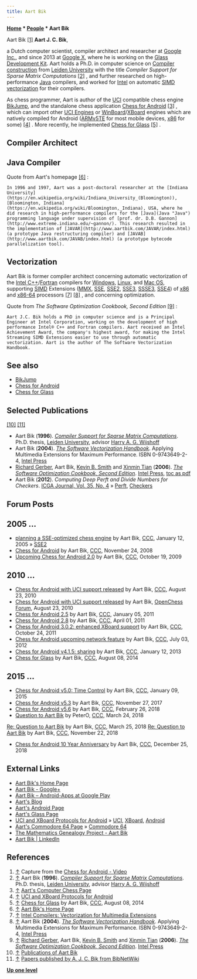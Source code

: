 ```yaml
---
title: Aart Bik
---
```

**[Home](Home "Home") * [People](People "People") * Aart Bik**

[](File:AartBik.jpg) Aart Bik <a id="cite-note-1" href="#cite-ref-1">[1]</a>
**Aart J. C. Bik**,

a Dutch computer scientist, compiler architect and researcher at [Google Inc.](index.php?title=Google&action=edit&redlink=1 "Google (page does not exist)"), and since 2013 at [Google X](https://en.wikipedia.org/wiki/Google_X), where he is working on the [Glass Development Kit](https://en.wikipedia.org/wiki/Google_Glass#Development). Aart holds a Ph.D. in computer science on [Compiler construction](https://en.wikipedia.org/wiki/Compiler_construction) from [Leiden University](Leiden_University "Leiden University") with the title *Compiler Support for Sparse Matrix Computations* <a id="cite-note-2" href="#cite-ref-2">[2]</a> , and further researched on high-performance [Java](Java "Java") compilers, and worked for [Intel](Intel "Intel") on automatic [SIMD](SIMD_and_SWAR_Techniques "SIMD and SWAR Techniques") [vectorization](https://en.wikipedia.org/wiki/Vectorization_%28parallel_computing%29) for their compilers.

As chess programmer, Aart is author of the [UCI](UCI "UCI") compatible chess engine [BikJump](BikJump "BikJump"), and the standalone chess application [Chess for Android](Chess_for_Android "Chess for Android") <a id="cite-note-3" href="#cite-ref-3">[3]</a> , which can import other [UCI Engines](Category:UCI "Category:UCI") or [WinBoard](WinBoard "WinBoard")/[XBoard](XBoard "XBoard") engines which are natively compiled for Android ([ARMv5TE](index.php?title=ARMv5TE&action=edit&redlink=1 "ARMv5TE (page does not exist)") for most mobile devices, [x86](X86 "X86") for some) <a id="cite-note-4" href="#cite-ref-4">[4]</a> . More recently, he implemented [Chess for Glass](Chess_for_Glass "Chess for Glass") <a id="cite-note-5" href="#cite-ref-5">[5]</a> .

## Compiler Architect

## Java Compiler

Quote from Aart's homepage <a id="cite-note-6" href="#cite-ref-6">[6]</a> :

```
In 1996 and 1997, Aart was a post-doctoral researcher at the [Indiana University](https://en.wikipedia.org/wiki/Indiana_University_(Bloomington)), [Bloomington, Indiana](https://en.wikipedia.org/wiki/Bloomington,_Indiana), USA, where he did research in high-performance compilers for the [Java](Java "Java") programming language under supervision of [prof. dr. D.B. Gannon](http://www.extreme.indiana.edu/~gannon/). This research resulted in the implementation of [JAVAR](http://www.aartbik.com/JAVAR/index.html) (a prototype Java restructuring compiler) and [JAVAB](http://www.aartbik.com/JAVAB/index.html) (a prototype bytecode parallelization tool). 

```

## Vectorization

Aart Bik is former compiler architect concerning automatic vectorization of the [Intel C++](https://en.wikipedia.org/wiki/Intel_C%2B%2B_Compiler)/[Fortran](https://en.wikipedia.org/wiki/Intel_Fortran_Compiler) compilers for [Windows](Windows "Windows"), [Linux](Linux "Linux"), and [Mac OS](Mac_OS "Mac OS"), supporting [SIMD](SIMD_and_SWAR_Techniques "SIMD and SWAR Techniques") Extensions ([MMX](MMX "MMX"), [SSE](SSE "SSE"), [SSE2](SSE2 "SSE2"), [SSE3](SSE3 "SSE3"), [SSSE3](SSSE3 "SSSE3"), [SSE4](SSE4 "SSE4")) of [x86](X86 "X86") and [x86-64](X86-64 "X86-64") processors <a id="cite-note-7" href="#cite-ref-7">[7]</a> <a id="cite-note-8" href="#cite-ref-8">[8]</a> , and concerning optimization.

Quote from *The Software Optimization Cookbook, Second Edition* <a id="cite-note-9" href="#cite-ref-9">[9]</a> :

```
Aart J.C. Bik holds a PhD in computer science and is a Principal Engineer at Intel Corporation, working on the development of high performance Intel® C++ and Fortran compilers. Aart received an Intel Achievement Award, the company's highest award, for making the Intel Streaming SIMD Extensions easier to use through automatic vectorization. Aart is the author of The Software Vectorization Handbook. 

```

## See also

- [BikJump](BikJump "BikJump")
- [Chess for Android](Chess_for_Android "Chess for Android")
- [Chess for Glass](Chess_for_Glass "Chess for Glass")

## Selected Publications

<a id="cite-note-10" href="#cite-ref-10">[10]</a> <a id="cite-note-11" href="#cite-ref-11">[11]</a>

- Aart Bik (**1996**). *[Compiler Support for Sparse Matrix Computations](http://www.aartbik.com/MT1/sparse.html)*. Ph.D. thesis, [Leiden University](Leiden_University "Leiden University"), advisor [Harry A. G. Wijshoff](Mathematician#Wijshoff "Mathematician")
- Aart Bik (**2004**). *[The Software Vectorization Handbook](http://www.intel.com/intelpress/sum_vmmx.htm)*. Applying Multimedia Extensions for Maximum Performance. ISBN 0-9743649-2-4, [Intel Press](http://www.intel.com/intelpress/)
- [Richard Gerber](http://www.intel.com/intelpress/sum_soc.htm), Aart Bik, [Kevin B. Smith](http://kevinsmi.blogspot.com/) and [Xinmin Tian](http://www.intel.com/technology/itj/2007/v11i4/1-inside/12-authors.htm) (**2006**). *[The Software Optimization Cookbook, Second Edition](http://www.intel.com/intelpress/sum_swcb2.htm)*. [Intel Press](http://www.intel.com/intelpress/), [toc as pdf](http://www3.intel.com/intelpress/toc-swcb2.pdf)
- Aart Bik (**2012**). *Computing Deep Perft and Divide Numbers for Checkers*. [ICGA Journal, Vol. 35, No. 4](ICGA_Journal#35_4 "ICGA Journal") » [Perft](Perft "Perft"), [Checkers](Checkers "Checkers")

## Forum Posts

## 2005 ...

- [planning a SSE-optimized chess engine](https://www.stmintz.com/ccc/index.php?id=405396) by Aart Bik, [CCC](CCC "CCC"), January 12, 2005 » [SSE2](SSE2 "SSE2")
- [Chess for Android](http://www.talkchess.com/forum/viewtopic.php?p=233475) by Aart Bik, [CCC](CCC "CCC"), November 24, 2008
- [Upcoming Chess for Android 2.0](http://www.talkchess.com/forum/viewtopic.php?p=297531) by Aart Bik, [CCC](CCC "CCC"), October 19, 2009

## 2010 ...

- [Chess for Android with UCI support released](http://www.talkchess.com/forum/viewtopic.php?p=367672) by Aart Bik, [CCC](CCC "CCC"), August 23, 2010
- [Chess for Android with UCI support released](http://www.open-chess.org/viewtopic.php?f=7&t=601) by Aart Bik, [OpenChess Forum](Computer_Chess_Forums "Computer Chess Forums"), August 23, 2010
- [Chess for Android 2.5](http://www.talkchess.com/forum/viewtopic.php?p=386266) by Aart Bik, [CCC](CCC "CCC"), January 05, 2011
- [Chess for Android 2.8](http://www.talkchess.com/forum/viewtopic.php?p=401672) by Aart Bik, [CCC](CCC "CCC"), April 01, 2011
- [Chess for Android 3.0.2: enhanced XBoard support](http://www.talkchess.com/forum/viewtopic.php?t=40883) by Aart Bik, [CCC](CCC "CCC"), October 24, 2011
- [Chess for Android upcoming network feature](http://www.talkchess.com/forum/viewtopic.php?t=44285) by Aart Bik, [CCC](CCC "CCC"), July 03, 2012
- [Chess for Android v4.1.5: sharing](http://www.talkchess.com/forum/viewtopic.php?t=46849) by Aart Bik, [CCC](CCC "CCC"), January 12, 2013
- [Chess for Glass](http://www.talkchess.com/forum/viewtopic.php?t=53225) by Aart Bik, [CCC](CCC "CCC"), August 08, 2014

## 2015 ...

- [Chess for Android v5.0: Time Control](http://www.talkchess.com/forum/viewtopic.php?t=54914) by Aart Bik, [CCC](CCC "CCC"), January 09, 2015
- [Chess for Android v5.3](http://www.talkchess.com/forum/viewtopic.php?t=65833) by Aart Bik, [CCC](CCC "CCC"), November 27, 2017
- [Chess for Android v5.6](http://www.talkchess.com/forum/viewtopic.php?t=66692) by Aart Bik, [CCC](CCC "CCC"), February 26, 2018
- [Question to Aart Bik](http://www.talkchess.com/forum3/viewtopic.php?f=2&t=66920) by PeterO, [CCC](CCC "CCC"), March 24, 2018

[Re: Question to Aart Bik](http://www.talkchess.com/forum3/viewtopic.php?f=2&t=66920&start=2) by Aart Bik, [CCC](CCC "CCC"), March 25, 2018
[Re: Question to Aart Bik](http://www.talkchess.com/forum3/viewtopic.php?f=2&t=66920&start=59) by Aart Bik, [CCC](CCC "CCC"), November 22, 2018

- [Chess for Android 10 Year Anniversary](http://www.talkchess.com/forum3/viewtopic.php?f=2&t=69383) by Aart Bik, [CCC](CCC "CCC"), December 25, 2018

## External Links

- [Aart Bik's Home Page](http://www.aartbik.com/)
- [Aart Bik - Google+](https://plus.google.com/+AartBik/about)
- [Aart Bik – Android-Apps at Google Play](https://play.google.com/store/apps/developer?id=Aart+Bik)
- [Aart's Blog](http://aartbik.blogspot.com/)
- [Aart's Android Page](http://www.aartbik.com/MISC/android.html)
- [Aart's Glass Page](http://www.aartbik.com/GLASS/index.html)
- [UCI and XBoard Protocols for Android](http://www.aartbik.com/MISC/uchess.html) » [UCI](UCI "UCI"), [XBoard](XBoard "XBoard"), [Android](Android "Android")
- [Aart's Commodore 64 Page](http://www.aartbik.com/MISC/c64.html) » [Commodore 64](Commodore_64 "Commodore 64")
- [The Mathematics Genealogy Project - Aart Bik](https://genealogy.math.ndsu.nodak.edu/id.php?id=118760)
- [Aart Bik | LinkedIn](https://www.linkedin.com/in/aartbik/)

## References

1. <a id="cite-ref-1" href="#cite-note-1">↑</a> Capture from the [Chess for Android - Video](Chess_for_Android#Video "Chess for Android")
1. <a id="cite-ref-2" href="#cite-note-2">↑</a> Aart Bik (**1996**). *[Compiler Support for Sparse Matrix Computations](http://www.aartbik.com/MT1/sparse.html)*. Ph.D. thesis, [Leiden University](Leiden_University "Leiden University"), advisor [Harry A. G. Wijshoff](Mathematician#Wijshoff "Mathematician")
1. <a id="cite-ref-3" href="#cite-note-3">↑</a> [Aart's Computer Chess Page](http://www.aartbik.com/MISC/chess.html)
1. <a id="cite-ref-4" href="#cite-note-4">↑</a> [UCI and XBoard Protocols for Android](http://www.aartbik.com/MISC/uchess.html)
1. <a id="cite-ref-5" href="#cite-note-5">↑</a> [Chess for Glass](http://www.talkchess.com/forum/viewtopic.php?t=53225) by Aart Bik, [CCC](CCC "CCC"), August 08, 2014
1. <a id="cite-ref-6" href="#cite-note-6">↑</a> [Aart Bik's Home Page](http://www.aartbik.com/)
1. <a id="cite-ref-7" href="#cite-note-7">↑</a> [Intel Compilers: Vectorization for Multimedia Extensions](http://www.aartbik.com/SSE/index.html)
1. <a id="cite-ref-8" href="#cite-note-8">↑</a> Aart Bik (**2004**). *[The Software Vectorization Handbook](http://www.intel.com/intelpress/sum_vmmx.htm)*. Applying Multimedia Extensions for Maximum Performance. ISBN 0-9743649-2-4, [Intel Press](http://www.intel.com/intelpress/)
1. <a id="cite-ref-9" href="#cite-note-9">↑</a> [Richard Gerber](http://www.intel.com/intelpress/sum_soc.htm), Aart Bik, [Kevin B. Smith](http://kevinsmi.blogspot.com/) and [Xinmin Tian](http://www.intel.com/technology/itj/2007/v11i4/1-inside/12-authors.htm) (**2006**). *[The Software Optimization Cookbook, Second Edition](http://www.intel.com/intelpress/sum_swcb2.htm)*. [Intel Press](http://www.intel.com/intelpress/)
1. <a id="cite-ref-10" href="#cite-note-10">↑</a> [Publications of Aart Bik](http://www.aartbik.com/pub.html)
1. <a id="cite-ref-11" href="#cite-note-11">↑</a> [Papers published by A. J. C. Bik from BibNetWiki](http://bibnetwiki.org/wiki/Category:A._J._C._Bik_Paper)

**[Up one level](People "People")**


